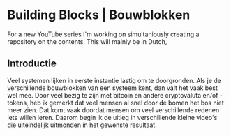 # Building Blocks | Bouwblokken

For a new YouTube series I'm working on simultaniously creating a repository on the contents. This will mainly be in Dutch, 

## Introductie

Veel systemen lijken in eerste instantie lastig om te doorgronden. Als je de verschillende bouwblokken van een systeem kent, dan valt het vaak best wel mee. 
Door veel bezig te zijn met bitcoin en andere cryptovaluta en/of -tokens, heb ik gemerkt dat veel mensen al snel door de bomen het bos niet meer zien. Dat komt vaak doordat mensen om veel verschillende redenen iets willen leren. Daarom begin ik de uitleg in verschillende kleine video's die uiteindelijk uitmonden in het gewenste resultaat. 
